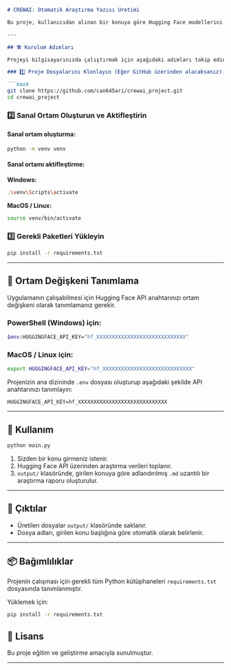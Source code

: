 ````markdown
# CREWAI: Otomatik Araştırma Yazısı Üretimi

Bu proje, kullanıcıdan alınan bir konuya göre Hugging Face modellerini kullanarak araştırma verisi toplar ve bu verilerle Markdown formatında otomatik bir araştırma yazısı oluşturur.

---

## 🛠️ Kurulum Adımları

Projeyi bilgisayarınızda çalıştırmak için aşağıdaki adımları takip edin:

### 1️⃣ Proje Dosyalarını Klonlayın (Eğer GitHub üzerinden alacaksanız)

```bash
git clone https://github.com/can645ari/crewai_project.git
cd crewai_project
````

### 2️⃣ Sanal Ortam Oluşturun ve Aktifleştirin

#### Sanal ortam oluşturma:

```bash
python -m venv venv
```

#### Sanal ortamı aktifleştirme:

**Windows:**

```bash
.\venv\Scripts\activate
```

**MacOS / Linux:**

```bash
source venv/bin/activate
```

### 3️⃣ Gerekli Paketleri Yükleyin

```bash
pip install -r requirements.txt
```

---

## 🔐 Ortam Değişkeni Tanımlama

Uygulamanın çalışabilmesi için Hugging Face API anahtarınızı ortam değişkeni olarak tanımlamanız gerekir.

### PowerShell (Windows) için:

```bash
$env:HUGGINGFACE_API_KEY="hf_XXXXXXXXXXXXXXXXXXXXXXXXXXXXX"
```

### MacOS / Linux için:

```bash
export HUGGINGFACE_API_KEY="hf_XXXXXXXXXXXXXXXXXXXXXXXXXXXXX"
```

Projenizin ana dizininde `.env` dosyası oluşturup aşağıdaki şekilde API anahtarınızı tanımlayın:

```
HUGGINGFACE_API_KEY=hf_XXXXXXXXXXXXXXXXXXXXXXXXXXXXX
```

---

## 🚀 Kullanım

```bash
python main.py
```

1. Sizden bir konu girmeniz istenir.
2. Hugging Face API üzerinden araştırma verileri toplanır.
3. `output/` klasöründe, girilen konuya göre adlandırılmış `.md` uzantılı bir araştırma raporu oluşturulur.

---

## 📁 Çıktılar

* Üretilen dosyalar `output/` klasöründe saklanır.
* Dosya adları, girilen konu başlığına göre otomatik olarak belirlenir.

---

## 📦 Bağımlılıklar

Projenin çalışması için gerekli tüm Python kütüphaneleri `requirements.txt` dosyasında tanımlanmıştır.

Yüklemek için:

```bash
pip install -r requirements.txt
```

## 📄 Lisans

Bu proje eğitim ve geliştirme amacıyla sunulmuştur.

---
